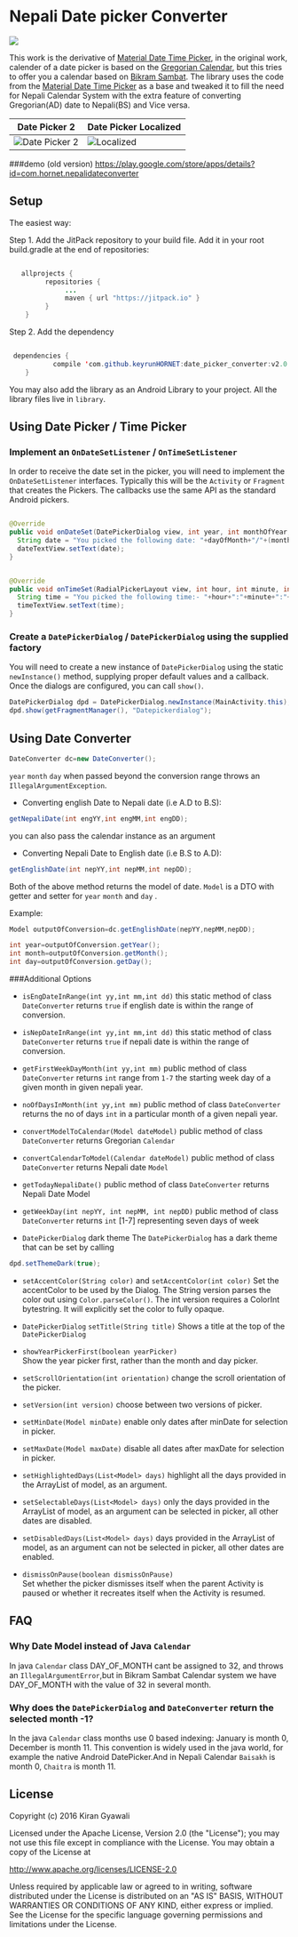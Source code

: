 # Nepali Date picker Converter
[![](https://jitpack.io/v/keyrunHORNET/date_picker_converter.svg)](https://jitpack.io/#keyrunHORNET/date_picker_converter)

 This work is the derivative of [Material Date Time Picker](https://github.com/wdullaer/MaterialDateTimePicker), in the original work,  calender
 of a date picker is based on the [Gregorian Calendar](https://en.wikipedia.org/wiki/Gregorian_calendar), but this tries to offer you a calendar based on [Bikram Sambat](https://en.wikipedia.org/wiki/Vikram_Samvat).
 The library uses the code from the [Material Date Time Picker](https://github.com/wdullaer/MaterialDateTimePicker) as a base 
 and tweaked it to fill the need for Nepali Calendar System with the extra feature of converting Gregorian(AD) date to Nepali(BS) and Vice versa.

 
Date Picker 2 | Date Picker Localized 
---- | ---- 
![Date Picker 2](https://raw.githubusercontent.com/keyrunHORNET/date_picker_converter/master/Screenshot_2018-06-04-14-09-32.png) | ![Localized](https://raw.githubusercontent.com/keyrunHORNET/date_picker_converter/master/Screenshot_2016-05-08-11-49-49.png) 


###demo (old version) https://play.google.com/store/apps/details?id=com.hornet.nepalidateconverter


## Setup
    
 The easiest way:

   Step 1.
   Add the JitPack repository to your build file.
  Add it in your root build.gradle at the end of repositories:

```java

   allprojects {
		 repositories {
			  ...
			  maven { url "https://jitpack.io" }
		 }
	}
 ```
   Step 2.
   Add the dependency
```java

 dependencies {
	       compile 'com.github.keyrunHORNET:date_picker_converter:v2.0'
	}
 ```
You may also add the library as an Android Library to your project. All the library files live in ```library```.

## Using Date Picker / Time Picker
 
### Implement an `OnDateSetListener` / `OnTimeSetListener`
In order to receive the date set in the picker, you will need to implement the 
`OnDateSetListener` interfaces. Typically this will be the `Activity` or `Fragment` that creates the Pickers. The callbacks use the same API as the standard Android pickers.
```java

@Override
public void onDateSet(DatePickerDialog view, int year, int monthOfYear, int dayOfMonth) {
  String date = "You picked the following date: "+dayOfMonth+"/"+(monthOfYear+1)+"/"+year;
  dateTextView.setText(date);
}
```

```java

@Override
public void onTimeSet(RadialPickerLayout view, int hour, int minute, int second) {
  String time = "You picked the following time:- "+hour+":"+minute+":"+second;
  timeTextView.setText(time);
}
```

### Create a `DatePickerDialog` / `DatePickerDialog` using the supplied factory
You will need to create a new instance of `DatePickerDialog` using the static `newInstance()` method, supplying proper default values and a callback. Once the dialogs are configured, you can call `show()`.
```java
DatePickerDialog dpd = DatePickerDialog.newInstance(MainActivity.this);
dpd.show(getFragmentManager(), "Datepickerdialog");
```

## Using Date Converter

```java
DateConverter dc=new DateConverter();
```
`year` `month` `day` when passed beyond the conversion range throws an `IllegalArgumentException`.


* Converting english Date to Nepali date (i.e A.D to B.S):
```java
getNepaliDate(int engYY,int engMM,int engDD);
```
you can also pass the calendar instance as an argument

* Converting Nepali Date to English date (i.e B.S to A.D):
```java
getEnglishDate(int nepYY,int nepMM,int nepDD);
```

Both of the above method returns the model of date.
`Model` is a DTO with getter and setter for `year` `month` and `day` .


Example:
```java
Model outputOfConversion=dc.getEnglishDate(nepYY,nepMM,nepDD);

int year=outputOfConversion.getYear();
int month=outputOfConversion.getMonth(); 
int day=outputOfConversion.getDay();
```

###Additional Options

* `isEngDateInRange(int yy,int mm,int dd)` this static method of class `DateConverter` returns `true` if english date is within the range of conversion.

* `isNepDateInRange(int yy,int mm,int dd)` this static method of class `DateConverter` returns `true` if nepali date is within the range of conversion.

* `getFirstWeekDayMonth(int yy,int mm)` public method of class `DateConverter` returns `int` range from `1-7` the starting week day of a given month in given nepali year.

* `noOfDaysInMonth(int yy,int mm)` public method of class `DateConverter` returns the no of days `int` in a particular month of a given nepali year.

* `convertModelToCalendar(Model dateModel)` public method of class `DateConverter` returns Gregorian `Calendar`   

* `convertCalendarToModel(Calendar dateModel)` public method of class `DateConverter` returns Nepali date `Model`   

* `getTodayNepaliDate()` public method of class `DateConverter` returns Nepali Date Model   

* `getWeekDay(int nepYY, int nepMM, int nepDD)` public method of class `DateConverter` returns `int` [1-7] representing seven days of week   

* `DatePickerDialog` dark theme
The `DatePickerDialog` has a dark theme that can be set by calling
```java
dpd.setThemeDark(true);
```

* `setAccentColor(String color)` and `setAccentColor(int color)`
Set the accentColor to be used by the Dialog. The String version parses the color out using `Color.parseColor()`. The int version requires a ColorInt bytestring. It will explicitly set the color to fully opaque.

* `DatePickerDialog` `setTitle(String title)`
Shows a title at the top of the `DatePickerDialog`

* `showYearPickerFirst(boolean yearPicker)`  
Show the year picker first, rather than the month and day picker.

* `setScrollOrientation(int orientation)`
change the scroll orientation of the picker.

* `setVersion(int version)`
choose between two versions of picker.

* `setMinDate(Model minDate)`
enable only dates after minDate for selection in picker.

* `setMaxDate(Model maxDate)`
disable all dates after maxDate for selection in picker.

* `setHighlightedDays(List<Model> days)`
highlight all the days provided in the ArrayList of model, as an argument.

* `setSelectableDays(List<Model> days)`
only the days provided in the ArrayList of model, as an argument can be selected in picker, all other dates are disabled.

* `setDisabledDays(List<Model> days)`
 days provided in the ArrayList of model, as an argument can not be selected in picker, all other dates are enabled.

* `dismissOnPause(boolean dismissOnPause)`  
Set whether the picker dismisses itself when the parent Activity is paused or whether it recreates itself when the Activity is resumed.


## FAQ
### Why Date Model instead of Java `Calendar`
In java `Calendar` class DAY_OF_MONTH cant be assigned to 32, and throws an `IllegalArgumentError`,but in Bikram Sambat Calendar system we have DAY_OF_MONTH with the value of 32 in several month.

### Why does the `DatePickerDialog` and `DateConverter` return the selected month -1?
In the java `Calendar` class months use 0 based indexing: January is month 0, December is month 11. This convention is widely used in the java world, for example the native Android DatePicker.And in Nepali Calendar `Baisakh` is month 0, `Chaitra` is month 11.


## License

Copyright (c) 2016 Kiran Gyawali

Licensed under the Apache License, Version 2.0 (the "License");
you may not use this file except in compliance with the License.
You may obtain a copy of the License at

http://www.apache.org/licenses/LICENSE-2.0

Unless required by applicable law or agreed to in writing, software
distributed under the License is distributed on an "AS IS" BASIS,
WITHOUT WARRANTIES OR CONDITIONS OF ANY KIND, either express or implied.
See the License for the specific language governing permissions and
limitations under the License.

